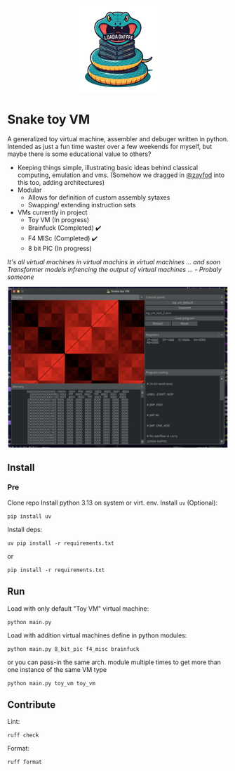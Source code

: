 <p align="center">
  <img src="logo.png" width="200">
</p>

# Snake toy VM

A generalized toy virtual machine, assembler and debuger written in python. Intended as just a fun time waster over a few weekends for myself, but maybe there is some educational value to others?
- Keeping things simple, illustrating basic ideas behind classical computing, emulation and vms. (Somehow we dragged in [@zayfod](https://github.com/zayfod) into this too, adding architectures)
- Modular
  - Allows for definition of custom assembly sytaxes
  - Swapping/ extending instruction sets
- VMs currently in project
  - Toy VM (In progress)
  - Brainfuck (Completed) ✔️
  - F4 MISc (Completed) ✔️
  - 8 bit PIC (In progress)
 
*It's all virtual machines in virtual machins in virtual machines ... and soon Transformer models infrencing the output of virtual machines ... - Probaly someone*
<p align="center">
  <img src="screen_shot.png" width="500">
</p>

## Install

### Pre
Clone repo
Install python 3.13 on system or virt. env.
Install `uv` (Optional):
```
pip install uv
```

Install deps:
```
uv pip install -r requirements.txt
```
or
```
pip install -r requirements.txt
```

## Run
Load with only default "Toy VM" virtual machine:
```
python main.py
```
Load with addition virtual machines define in python modules:
```
python main.py 8_bit_pic f4_misc brainfuck
```
or you can pass-in the same arch. module multiple times to get more than one instance of the same VM type
```
python main.py toy_vm toy_vm
```

## Contribute
Lint:
```
ruff check
```

Format:
```
ruff format
```




